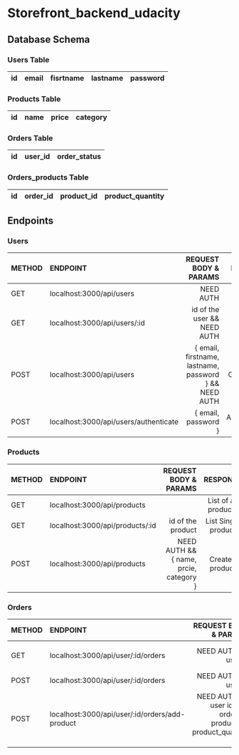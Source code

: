 # Storefront_backend_udacity
## Database Schema
### Users Table
|id |email | fisrtname | lastname | password |
|:--- |:--- | ---: | :---:| :---:|
### Products Table
|id |name | price | category |
|:--- |:--- | ---: | :---:|
### Orders Table
|id |user_id | order_status |
|:--- |:--- | ---: |
### Orders_products Table
|id |order_id | product_id | product_quantity |
|:--- |:--- | ---: | ---: |

 
## Endpoints
### Users
|METHOD |ENDPOINT | REQUEST BODY & PARAMS | RESPONSE |
|:--- |:--- | ---: | :---:|
|GET |  localhost:3000/api/users  | NEED AUTH | List of all users | 
|GET |  localhost:3000/api/users/:id   | id of the user && NEED AUTH  | List Single user |
|POST|  localhost:3000/api/users   | { email, firstname, lastname, password } && NEED AUTH  | Created user |
|POST|  localhost:3000/api/users/authenticate   | { email, password }  | Authenticated User |

### Products
|METHOD |ENDPOINT | REQUEST BODY & PARAMS | RESPONSE |
|:--- |:--- | ---: | :---:|
|GET |  localhost:3000/api/products  | | List of all products | 
|GET |  localhost:3000/api/products/:id  | id of the product | List Single product |
|POST|  localhost:3000/api/products   | NEED AUTH && { name, prcie, category } | Created product |

### Orders
|METHOD |ENDPOINT | REQUEST BODY & PARAMS | RESPONSE |
|:--- |:--- | ---: | :---:|
|GET |  localhost:3000/api/user/:id/orders  | NEED AUTH && user id | List of all orders for the user | 
|POST |  localhost:3000/api/user/:id/orders  | NEED AUTH && user id | Created order |
|POST|  localhost:3000/api/user/:id/orders/add-product  | NEED AUTH && user id && { order_id, product_id, product_quantity } | Added product order record|

